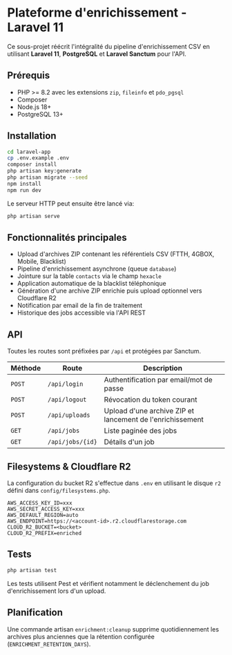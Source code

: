 # Plateforme d'enrichissement - Laravel 11

Ce sous-projet réécrit l'intégralité du pipeline d'enrichissement CSV en utilisant **Laravel 11**, **PostgreSQL** et **Laravel Sanctum** pour l'API.

## Prérequis

- PHP >= 8.2 avec les extensions `zip`, `fileinfo` et `pdo_pgsql`
- Composer
- Node.js 18+
- PostgreSQL 13+

## Installation

```bash
cd laravel-app
cp .env.example .env
composer install
php artisan key:generate
php artisan migrate --seed
npm install
npm run dev
```

Le serveur HTTP peut ensuite être lancé via:

```bash
php artisan serve
```

## Fonctionnalités principales

- Upload d'archives ZIP contenant les référentiels CSV (FTTH, 4GBOX, Mobile, Blacklist)
- Pipeline d'enrichissement asynchrone (queue `database`)
- Jointure sur la table `contacts` via le champ `hexacle`
- Application automatique de la blacklist téléphonique
- Génération d'une archive ZIP enrichie puis upload optionnel vers Cloudflare R2
- Notification par email de la fin de traitement
- Historique des jobs accessible via l'API REST

## API

Toutes les routes sont préfixées par `/api` et protégées par Sanctum.

| Méthode | Route | Description |
| --- | --- | --- |
| `POST` | `/api/login` | Authentification par email/mot de passe |
| `POST` | `/api/logout` | Révocation du token courant |
| `POST` | `/api/uploads` | Upload d'une archive ZIP et lancement de l'enrichissement |
| `GET` | `/api/jobs` | Liste paginée des jobs |
| `GET` | `/api/jobs/{id}` | Détails d'un job |

## Filesystems & Cloudflare R2

La configuration du bucket R2 s'effectue dans `.env` en utilisant le disque `r2` défini dans `config/filesystems.php`.

```env
AWS_ACCESS_KEY_ID=xxx
AWS_SECRET_ACCESS_KEY=xxx
AWS_DEFAULT_REGION=auto
AWS_ENDPOINT=https://<account-id>.r2.cloudflarestorage.com
CLOUD_R2_BUCKET=<bucket>
CLOUD_R2_PREFIX=enriched
```

## Tests

```bash
php artisan test
```

Les tests utilisent Pest et vérifient notamment le déclenchement du job d'enrichissement lors d'un upload.

## Planification

Une commande artisan `enrichment:cleanup` supprime quotidiennement les archives plus anciennes que la rétention configurée (`ENRICHMENT_RETENTION_DAYS`).
